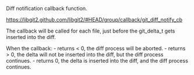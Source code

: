 Diff notification callback function.

https://libgit2.github.com/libgit2/#HEAD/group/callback/git_diff_notify_cb

The callback will be called for each file, just before the git_delta_t gets inserted into the diff.

When the callback: - returns < 0, the diff process will be aborted. - returns > 0, the delta will not be inserted into the diff, but the diff process continues. - returns 0, the delta is inserted into the diff, and the diff process continues.

